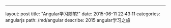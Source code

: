 ---
layout: post
title:  "Angular学习随笔!"
date:   2015-06-11 22:43:11
categories: angularjs
path: /md/angular
describe: 2015 angular学习之旅

